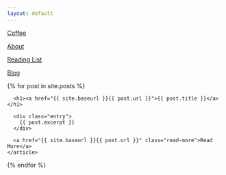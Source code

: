 ```yaml
---
layout: default
---
```

<a href="{{ site.baseurl }}/coffee">Coffee</a>

<a href="{{ site.baseurl }}/about">About</a>

<a href="{{ site.baseurl }}/readinglist">Reading List</a>

<a href="{{ site.baseurl }}/blog">Blog</a>
            
<div class="posts">
  {% for post in site.posts %}
    <article class="post">

      <h1><a href="{{ site.baseurl }}{{ post.url }}">{{ post.title }}</a></h1>

      <div class="entry">
        {{ post.excerpt }}
      </div>

      <a href="{{ site.baseurl }}{{ post.url }}" class="read-more">Read More</a>
    </article>
  {% endfor %}
</div>
